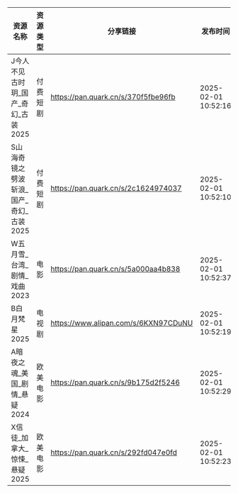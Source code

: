 | 资源名称                    | 资源类型 | 分享链接                                 | 发布时间                |
| ----------------------- | ---- | ------------------------------------ | ------------------- |
| J今人不见古时玥_国产_奇幻_古装2025   | 付费短剧 | https://pan.quark.cn/s/370f5fbe96fb  | 2025-02-01 10:52:16 |
| S山海奇镜之劈波斩浪_国产_奇幻_古装2025 | 付费短剧 | https://pan.quark.cn/s/2c1624974037  | 2025-02-01 10:52:10 |
| W五月雪_台湾_剧情_戏曲2023       | 电影   | https://pan.quark.cn/s/5a000aa4b838  | 2025-02-01 10:52:37 |
| B白月梵星2025               | 电视剧  | https://www.alipan.com/s/6KXN97CDuNU | 2025-02-01 10:52:19 |
| A暗夜之魂_美国_剧情_悬疑2024      | 欧美电影 | https://pan.quark.cn/s/9b175d2f5246  | 2025-02-01 10:52:29 |
| X信徒_加拿大_惊悚_悬疑2025       | 欧美电影 | https://pan.quark.cn/s/292fd047e0fd  | 2025-02-01 10:52:23 |
